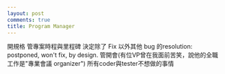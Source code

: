 ```yaml
---
layout: post
comments: true
title: Program Manager
---
```


開規格
管專案時程與里程碑
決定除了 Fix 以外其他 bug 的resolution: postponed, won't fix, by design.
管開會(有位VP曾在我面前苦笑，說他的全職工作是"專業會議 organizer")
所有coder與tester不想做的事情

